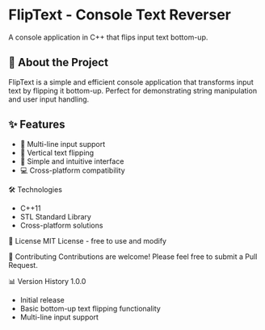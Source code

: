 # FlipText - Console Text Reverser

A console application in C++ that flips input text bottom-up.

## 🎯 About the Project

FlipText is a simple and efficient console application that transforms input text by flipping it bottom-up. Perfect for demonstrating string manipulation and user input handling.

## ✨ Features

- 📝 Multi-line input support
- 🔄 Vertical text flipping
- 🎨 Simple and intuitive interface
- 💻 Cross-platform compatibility

🛠 Technologies
- C++11
- STL Standard Library
- Cross-platform solutions

📝 License
MIT License - free to use and modify

🤝 Contributing
Contributions are welcome! Please feel free to submit a Pull Request.

📊 Version History
1.0.0

- Initial release
- Basic bottom-up text flipping functionality
- Multi-line input support
